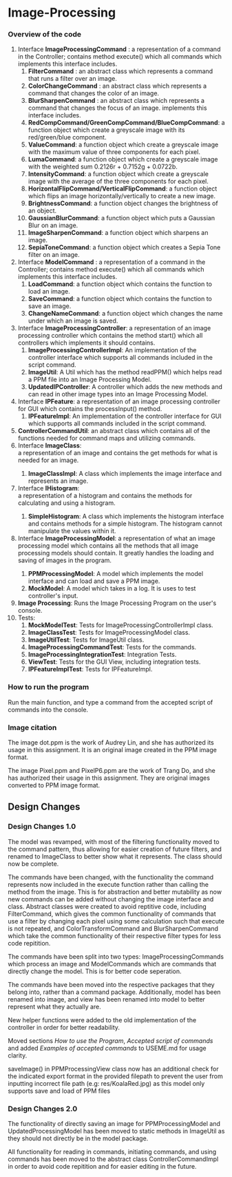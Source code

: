 # Image-Processing

### Overview of the code

<ol>
<li>Interface <strong>ImageProcessingCommand</strong> : a representation of a command in the 
Controller; contains method execute() which all commands which 
implements this interface includes.
  <ol>
<li><strong>FilterCommand</strong> : an abstract class which represents a command that runs a filter over an image.
<li><strong>ColorChangeCommand</strong> : an abstract class which represents a command that changes the color of an image.
  <li><strong>BlurSharpenCommand</strong> : an abstract class which represents a command that changes the focus of an image.
implements this interface includes.
<li><strong>RedCompCommand/GreenCompCommand/BlueCompCommand</strong>: a function object which 
create a 
greyscale 
image with its red/green/blue component. </li>
<li><strong>ValueCommand</strong>: a function object which create a greyscale image 
with the maximum value of three components for each pixel.</li>
<li><strong>LumaCommand</strong>: a function object which create a greyscale image 
with the weighted sum 0.2126r + 0.7152g + 0.0722b.</li>
<li><strong>IntensityCommand</strong>: a function object which create a greyscale image 
with the average of the three components for each pixel.</li>
<li><strong>HorizontalFlipCommand/VerticalFlipCommand</strong>: a function object which flips an 
image 
horizontally/vertically to create a new image.</li>
<li><strong>BrightnessCommand</strong>: a function object changes the brightness of an object.</li>
<li><strong>GaussianBlurCommand</strong>: a function object which puts a Gaussian Blur on an image.</li>
<li><strong>ImageSharpenCommand</strong>: a function object which sharpens an image.</li>
  <li><strong>SepiaToneCommand</strong>: a function object which creates a Sepia Tone filter on an image.</li>
    </ol>
  <li>Interface <strong>ModelCommand</strong> : a representation of a command in the 
Controller; contains method execute() which all commands which 
implements this interface includes.
  <ol>
  <li><strong>LoadCommand</strong>: a function object which contains the function to load an image.</li>
  <li><strong>SaveCommand</strong>: a function object which contains the function to save an image.</li>
    <li><strong>ChangeNameCommand</strong>: a function object which changes the name under which an image is saved.</li>

  </ol>
</li>
  

<li>Interface <strong>ImageProcessingController</strong>: a representation of an image processing 
controller 
which contains the method start() which all controllers which implements it should contains.
<ol><li><strong>ImageProcessingControllerImpl</strong>: An implementation of the controller 
interface 
which supports all commands included in the script command.</li>
<li><strong>ImageUtil</strong>: A Util which has the method readPPM() which helps read a PPM file 
into an Image 
Processing Model.
  <li><strong>UpdatedIPController</strong>: A controller which adds the new methods and can read in other image types
into an Image 
Processing Model.
</li></ol></li>
<li>Interface <strong>IPFeature</strong>: a representation of an image processing 
controller for GUI which contains the processInput() method.
<ol><li><strong>IPFeatureImpl</strong>: An implementation of the controller 
interface for GUI which supports all commands included in the script command. </li>
</ol></li>
<li><strong>ControllerCommandUtil</strong>: an abstract class which contains all of the functions needed for command maps and utilizing commands.</li>


<li>Interface <strong>ImageClass</strong>:</li> a representation of an image and contains the get methods for what is needed for an image.
<ol>
  <li><strong>ImageClassImpl</strong>: A class which implements the image interface and represents an image.</li>
</ol>

<li>Interface <strong>IHistogram</strong>:</li> a representation of a histogram and contains the methods for calculating and using a histogram.
<ol>
  <li><strong>SimpleHistogram</strong>: A class which implements the histogram interface and contains methods for a simple histogram. The histogram cannot manipulate the values within it.</li>
</ol>

<li>Interface <strong>ImageProcessingModel</strong>: a representation of what an image processing 
model which contains all the methods that all image processing models should contain. It greatly 
handles the loading and saving of images in the program.</li>
<ol>
<li><strong>PPMProcessingModel</strong>: A model which implements the model interface and can load and save a PPM image.</li>
<li><strong>MockModel</strong>: A model which takes in a log. It is uses to test controller's input.
</li></ol>

<li><strong>Image Processing</strong>: Runs the Image Processing Program on the user's console.</li>
<li>Tests:
<ol><li><strong>MockModelTest</strong>: Tests for ImageProcessingControllerImpl 
class.</li>
<li><strong>ImageClassTest</strong>: Tests for ImageProcessingModel class.</li>
<li><strong>ImageUtilTest</strong>: Tests for ImageUtil class.</li>
<li><strong>ImageProcessingCommandTest</strong>: Tests for the commands.</li>
<li><strong>ImageProcessingIntegrationTest</strong>: Integration Tests.</li>
  <li><strong>ViewTest</strong>: Tests for the GUI View, including integration tests.</li>
  <li><strong>IPFeatureImplTest</strong>: Tests for IPFeatureImpl.</li>
</ol></li>
</ol>

### How to run the program
Run the main function, and type a command from the accepted script of commands into the console.

### Image citation

The image dot.ppm is the work of Audrey Lin, and she has authorized its usage in this
assignment. It is an original image created in the PPM image format.

The image Pixel.ppm and PixelP6.ppm are the work of Trang Do, and she has authorized their usage
in this assignment. They are original images converted to PPM image format.

## Design Changes

### Design Changes 1.0

The model was revamped, with most of the filtering functionality moved to the command pattern, thus allowing for easier creation of future filters, and renamed to ImageClass to better show what it represents. The class should now be complete. 

The commands have been changed, with the functionality the command represents now included in the execute function rather than calling the method from the image. This is for abstraction and better mutability as now new commands can be added without changing the image interface and class. Abstract classes were created to avoid reptitive code, including FilterCommand, which gives the common functionality of commands that use a filter by changing each pixel using some calculation such that execute is not repeated, and ColorTransformCommand and BlurSharpenCommand which take the common functionality of their respective filter types for less code repitition.

The commands have been split into two types: ImageProcessingCommands which process an image and ModelCommands which are commands that directly change the model. This is for better code seperation. 

The commands have been moved into the respective packages that they belong into, rather than a command package. Additionally, model has been renamed into image, and view has been renamed into model to better represent what they actually are.

New helper functions were added to the old implementation of the controller in order for better readability.

Moved sections *How to use the Program*, *Accepted script of commands* and added *Examples of 
accepted commands* to USEME.md for usage clarity.

saveImage() in PPMProcessingView class now has an additional check for the indicated export format in the provided filepath to prevent the user from inputting incorrect file path (e.g: res/KoalaRed.jpg) as this model only supports save and load of PPM files

### Design Changes 2.0

The functionality of directly saving an image for PPMProcessingModel and UpdatedProcessingModel has been moved to static methods in ImageUtil as they should not directly be in the model package.

All functionality for reading in commands, initiating commands, and using commands has been moved to the abstract class ControllerCommandImpl in order to avoid code repitition and for easier editing in the future.
